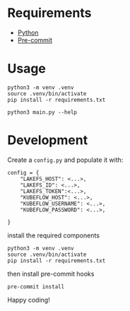 # Requirements

- [Python](https://www.python.org/downloads/)
- [Pre-commit](https://pre-commit.com/)

# Usage

```shell
python3 -m venv .venv
source .venv/bin/activate
pip install -r requirements.txt

python3 main.py --help
```

# Development

Create a `config.py` and populate it with:

```shell
config = {
    "LAKEFS_HOST": <...>,
    "LAKEFS_ID": <...>,
    "LAKEFS_TOKEN":<...>,
    "KUBEFLOW_HOST": <...>,
    "KUBEFLOW_USERNAME": <...>,
    "KUBEFLOW_PASSWORD": <...>,

}
```

install the required components

```shell
python3 -m venv .venv
source .venv/bin/activate
pip install -r requirements.txt
```

then install pre-commit hooks

```shell
pre-commit install
```

Happy coding!
